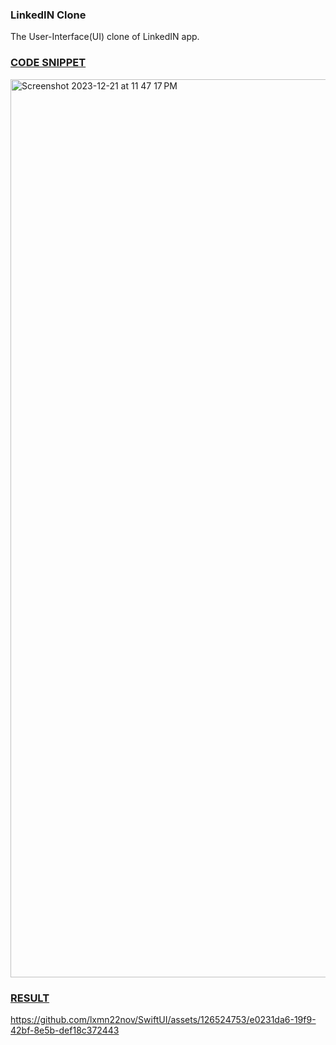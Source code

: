 ### LinkedIN Clone

The User-Interface(UI) clone of LinkedIN app.

### [CODE SNIPPET]()
<img width="1437" alt="Screenshot 2023-12-21 at 11 47 17 PM" src="https://github.com/lxmn22nov/SwiftUI/assets/126524753/e55cf794-2d66-4bfa-a457-31dc5eee0df4">

### [RESULT]()


https://github.com/lxmn22nov/SwiftUI/assets/126524753/e0231da6-19f9-42bf-8e5b-def18c372443

